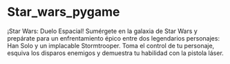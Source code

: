 # Star_wars_pygame
¡Star Wars: Duelo Espacial! Sumérgete en la galaxia de Star Wars y prepárate para un enfrentamiento épico entre dos legendarios personajes: Han Solo y un implacable Stormtrooper. Toma el control de tu personaje, esquiva los disparos enemigos y demuestra tu habilidad con la pistola láser. 
